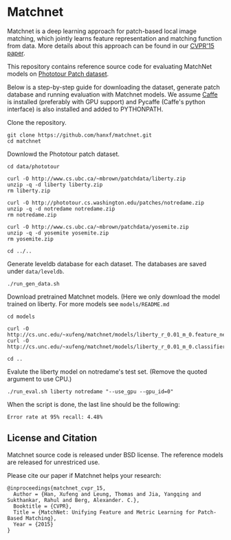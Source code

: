 # Matchnet

Matchnet is a deep learning approach for patch-based local image matching, which
jointly learns feature representation and matching function from data. More
details about this approach can be found in our
[CVPR'15 paper](http://www.cs.unc.edu/~xufeng/cs/papers/cvpr15-matchnet.pdf).

This repository contains reference source code for evaluating MatchNet models on
[Phototour Patch dataset](http://www.cs.ubc.ca/~mbrown/patchdata/patchdata.html).

Below is a step-by-step guide for downloading the dataset, generate patch
database and running evaluation with Matchnet models. We assume
[Caffe](http://caffe.berkeleyvision.org) is installed (preferably with GPU
support) and Pycaffe (Caffe's python interface) is also installed and added to
PYTHONPATH.

Clone the repository.

    git clone https://github.com/hanxf/matchnet.git
    cd matchnet

Downlowd the Phototour patch dataset. 

    cd data/phototour

    curl -O http://www.cs.ubc.ca/~mbrown/patchdata/liberty.zip
    unzip -q -d liberty liberty.zip
    rm liberty.zip

    curl -O http://phototour.cs.washington.edu/patches/notredame.zip
    unzip -q -d notredame notredame.zip
    rm notredame.zip

    curl -O http://www.cs.ubc.ca/~mbrown/patchdata/yosemite.zip
    unzip -q -d yosemite yosemite.zip
    rm yosemite.zip

    cd ../..

Generate leveldb database for each dataset. The databases are saved under `data/leveldb`.

    ./run_gen_data.sh

Download pretrained Matchnet models. (Here we only download the model trained on liberty. For more models see `models/README.md`

    cd models

    curl -O http://cs.unc.edu/~xufeng/matchnet/models/liberty_r_0.01_m_0.feature_net.pb
    curl -O http://cs.unc.edu/~xufeng/matchnet/models/liberty_r_0.01_m_0.classifier_net.pb

    cd ..

Evalute the liberty model on notredame's test set. (Remove the quoted argument to use CPU.)

    ./run_eval.sh liberty notredame "--use_gpu --gpu_id=0"

When the script is done, the last line should be the following:

    Error rate at 95% recall: 4.48%
    
## License and Citation

Matchnet source code is released under BSD license. The reference models are released for unrestriced use.

Please cite our paper if Matchnet helps your research:

    @inproceedings{matchnet_cvpr_15,
      Author = {Han, Xufeng and Leung, Thomas and Jia, Yangqing and Sukthankar, Rahul and Berg, Alexander. C.},
      Booktitle = {CVPR},
      Title = {MatchNet: Unifying Feature and Metric Learning for Patch-Based Matching},
      Year = {2015}
    } 
